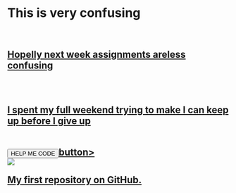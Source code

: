 <!DOCTYPE html>  
<html> 
  <body>
    <h1>This is very confusing</h1> <a href="https://www.yahoo.com/news"</a>
      <br>
  <h2>Hopelly next week assignments areless confusing<h2> 
    <br> 
  <p>I spent my full weekend trying to make I can keep up before I give up</p>
  <br> 
    <button>HELP ME CODE</button>button> 
  <br>
    <img src="https://www.bhmpics.com/walls/cute_white_cat_other.jpn">
  </body>
  </html>


My first repository on GitHub.
